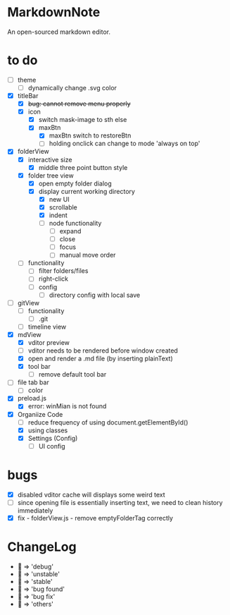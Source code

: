 # MarkdownNote
An open-sourced markdown editor.

# to do
* [ ] theme
  * [ ] dynamically change .svg color
* [x] titleBar
  * [x] ~~bug: cannot remove menu properly~~
  * [x] icon
    * [x] switch mask-image to sth else
    * [x] maxBtn
      * [x] maxBtn switch to restoreBtn
      * [ ] holding onclick can change to mode 'always on top'
* [x] folderView
  * [x] interactive size
    * [x] middle three point button style
  * [x] folder tree view
    * [x] open empty folder dialog
    * [x] display current working directory
      * [x] new UI
      * [x] scrollable
      * [x] indent
      * [ ] node functionality
        * [ ] expand
        * [ ] close
        * [ ] focus
        * [ ] manual move order
  * [ ] functionality
    * [ ] filter folders/files
    * [ ] right-click
    * [ ] config
      * [ ] directory config with local save
* [ ] gitView
  * [ ] functionality
    * [ ] .git
  * [ ] timeline view
* [x] mdView
  * [x] vditor preview
  * [ ] vditor needs to be rendered before window created
  * [x] open and render a .md file (by inserting plainText)
  * [x] tool bar
    * [ ] remove default tool bar
* [ ] file tab bar
  * [ ] color
* [x] preload.js
  * [x] error: winMian is not found
* [x] Organiize Code
  * [ ] reduce frequency of using document.getElementById()
  * [x] using classes
  * [X] Settings (Config)
    * [ ] UI config

# bugs
* [x] disabled vditor cache will displays some weird text
* [ ] since opening file is essentially inserting text, we need to clean history immediately
* [x] fix - folderView.js - remove emptyFolderTag correctly
# ChangeLog
* 💙 => 'debug'
* 💛 => 'unstable'
* 💚 => 'stable'
* 🧡 => 'bug found'
* 🖤 => 'bug fix'
* 🤍 => 'others'
